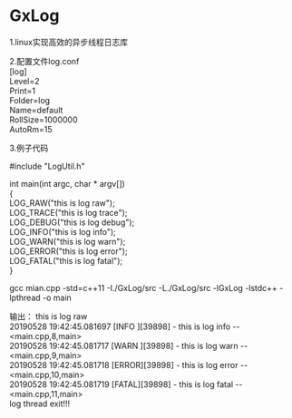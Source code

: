 # GxLog

1.linux实现高效的异步线程日志库

2.配置文件log.conf  
[log]  
Level=2  
Print=1  
Folder=log  
Name=default  
RollSize=1000000  
AutoRm=15  

3.例子代码

#include "LogUtil.h"  
  
int main(int argc, char * argv[])  
{  
        LOG_RAW("this is log raw");  
        LOG_TRACE("this is log trace");  
        LOG_DEBUG("this is log debug");  
        LOG_INFO("this is log info");  
        LOG_WARN("this is log warn");  
        LOG_ERROR("this is log error");  
        LOG_FATAL("this is log fatal");   
}

gcc mian.cpp -std=c++11 -I./GxLog/src -L./GxLog/src -lGxLog -lstdc++ -lpthread -o main

输出：
this is log raw  
20190528 19:42:45.081697 [INFO ][39898] - this is log info -- <main.cpp,8,main>  
20190528 19:42:45.081717 [WARN ][39898] - this is log warn -- <main.cpp,9,main>  
20190528 19:42:45.081718 [ERROR][39898] - this is log error -- <main.cpp,10,main>  
20190528 19:42:45.081719 [FATAL][39898] - this is log fatal -- <main.cpp,11,main>  
log thread exit!!! 
  
